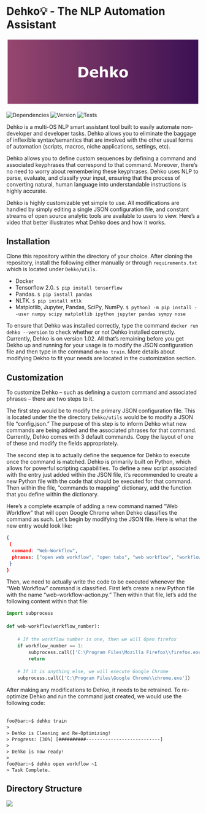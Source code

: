 # Dehko💡 - The NLP Automation Assistant

![Dehko Banner](drafts/readme-logo/Dehko-Banner.png)


![Dependencies](https://img.shields.io/badge/Dependencies-Up%20to%20Date.-brightgreen) ![Version](https://img.shields.io/badge/Dehko%20Version-1.02-blue) ![Tests](https://img.shields.io/badge/Tests-65%20passing%2C%203%20failing-red)

Dehko is a multi-OS NLP smart assistant tool built to easily automate non-developer and developer tasks. Dehko allows you to eliminate the baggage of inflexible syntax/semantics that are involved with the other usual forms of automation (scripts, macros, niche applications, settings, etc). 

Dehko allows you to define custom sequences by defining a command and associated keyphrases that correspond to that command. Moreover, there’s no need to worry about remembering these keyphrases. Dehko uses NLP to parse, evaluate, and classify your input, ensuring that the process of converting natural, human language into understandable instructions is highly accurate. 

Dehko is highly customizable yet simple to use. All modifications are handled by simply editing a single JSON configuration file, and constant streams of open source analytic tools are available to users to view. Here’s a video that better illustrates what Dehko does and how it works. 


## Installation

Clone this repository within the directory of your choice. After cloning the repository, install the following either manually or through `requirements.txt` which is located under `Dehko/utils`. 

- Docker 
- Tensorflow 2.0. `$ pip install tensorflow`
- Pandas. `$ pip install pandas` 
- NLTK. `$ pip install ntlk`
- Matplotlib, Jupyter, Pandas, SciPy, NumPy. `$ python3 -m pip install --user numpy scipy matplotlib ipython jupyter pandas sympy nose`

To ensure that Dehko was installed correctly, type the command `docker run dehko --version` to check whether or not Dehko installed correctly. Currently, Dehko is on version 1.02. All that’s remaining before you get Dekho up and running for your usage is to modify the JSON configuration file and then type in the command `dehko train`. More details about modifying Dekho to fit your needs are located in the customization section.


## Customization 
To customize Dehko – such as defining a custom command and associated phrases – there are two steps to it. 

The first step would be to modify the primary JSON configuration file. This is located under the the directory `Dehko/utils` would be to modify a JSON file “config.json.” The purpose of this step is to inform Dehko what new commands are being added and the associated phrases for that command. Currently, Dehko comes with 3 default commands. Copy the layout of one of these and modify the fields appropriately. 

The second step is to actually define the sequence for Dehko to execute once the command is matched. Dehko is primarily built on Python, which allows for powerful scripting capabilities. To define a new script associated with the entry just added within the JSON file, it’s recommended to create a new Python file with the code that should be executed for that command. Then within the file, “commands to mapping” dictionary, add the function that you define within the dictionary.

Here’s a complete example of adding a new command named “Web Workflow” that will open Google Chrome when Dehko classifies the command as such. Let’s begin by modifying the JSON file. Here is what the new entry would look like:

```json
{
 {
  command: "Web-Workflow", 
  phrases: ["open web workflow", "open tabs", "web workflow", "workflow"]
 }
}
```

Then, we need to actually write the code to be executed whenever the “Web Workflow” command is classified. First let’s create a new Python file with the name “web-workflow-action.py.” Then within that file, let’s add the following content within that file: 

```python
import subprocess

def web-workflow(workflow_number):

	# If the workflow number is one, then we will Open firefox
	if workflow_number == 1: 
		subprocess.call(['C:\Program Files\Mozilla Firefox\\firefox.exe'])
		return 

	# If it is anything else, we will execute Google Chrome
	subprocess.call(['C:\Program Files\Google Chrome\\chrome.exe'])	
```

After making any modifications to Dehko, it needs to be retrained. To re-optimize Dehko and run the command just created, we would use the following code: 
```console

foo@bar:~$ dehko train
>
> Dehko is Cleaning and Re-Optimizing!
> Progress: [30%] [##########---------------------------]
>
> Dehko is now ready!
>
foo@bar:~$ dehko open workflow ~1
> Task Complete.
```

## Directory Structure
[![](https://mermaid.ink/img/pako:eNplUk1Lw0AQ_SvDnhIwFlEvPQiFehBEinqRpocxO0lH94v9OFTxvzuJqaLu6e0w7817s_uuOq9JLdUQMezh9r51IIf1qqrWtH_1dQ1NcyWFi2o7FRYls0nQQOddRnYJNoe89w7QaTB-4G5Xf4vM3MsjV0fs8y8yGgNscaD0n7aJOFg8csN029Xwt-282j758lieabW5gVSem0jBJ84-HmTU6JczU4JIBjO7AbIHH8iN0JJm_Bl9MWueVdsp50KM9jyk05ckERtIlEeFBD0bUex9BE0DT1JdSdlbiWat7CKd_qh-BZml7wm7vAqh2k4IMATDnRjz7r-PdbEh_dr8Qo8lsaI5UjdlnJc5JYsCSIvPyGj4TeDd3a5WJ8pStMhanvp9HNKqvCdLrVoK1NRjMblVrfuQ1hI0ZrrW4wbVskeT6ERhyf7h4Dq1zLHQsWnNKD_Hzl0fn_78xmY)](https://mermaid.live/edit#pako:eNplUk1Lw0AQ_SvDnhIwFlEvPQiFehBEinqRpocxO0lH94v9OFTxvzuJqaLu6e0w7817s_uuOq9JLdUQMezh9r51IIf1qqrWtH_1dQ1NcyWFi2o7FRYls0nQQOddRnYJNoe89w7QaTB-4G5Xf4vM3MsjV0fs8y8yGgNscaD0n7aJOFg8csN029Xwt-282j758lieabW5gVSem0jBJ84-HmTU6JczU4JIBjO7AbIHH8iN0JJm_Bl9MWueVdsp50KM9jyk05ckERtIlEeFBD0bUex9BE0DT1JdSdlbiWat7CKd_qh-BZml7wm7vAqh2k4IMATDnRjz7r-PdbEh_dr8Qo8lsaI5UjdlnJc5JYsCSIvPyGj4TeDd3a5WJ8pStMhanvp9HNKqvCdLrVoK1NRjMblVrfuQ1hI0ZrrW4wbVskeT6ERhyf7h4Dq1zLHQsWnNKD_Hzl0fn_78xmY)

